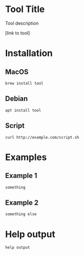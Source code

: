 # Tool Title
Tool description 

[link to tool]

# Installation
## MacOS
    brew install tool
## Debian
    apt install tool
## Script
    curl http://example.com/script.sh

# Examples

## Example 1
    something

## Example 2
    something else

# Help output
```
help output
```

